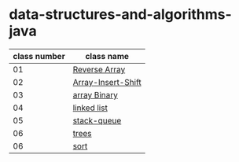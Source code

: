 # data-structures-and-algorithms-java

| **class number** | **class name** |
| ----------------- | ------------- |
| 01 | [Reverse Array](https://ahmadalasaad.github.io/data-structures-and-algorithms-java/reverseArray) |
| 02 | [Array-Insert-Shift](https://ahmadalasaad.github.io/data-structures-and-algorithms-java/arrayInsertShift) |
| 03 | [array Binary](https://ahmadalasaad.github.io/data-structures-and-algorithms-java/arrayBinary) |
| 04 | [linked list](https://ahmadalasaad.github.io/data-structures-and-algorithms-java/linkedList) |
| 05 | [stack-queue](https://ahmadalasaad.github.io/data-structures-and-algorithms-java/stack-queue) |
| 06 | [trees](https://ahmadalasaad.github.io/data-structures-and-algorithms-java/trees) |
| 06 | [sort](https://ahmadalasaad.github.io/data-structures-and-algorithms-java/sort) |

